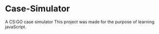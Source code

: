 # Case-Simulator
A CS:GO case simulator
This project was made for the purpose of learning javaScript.

